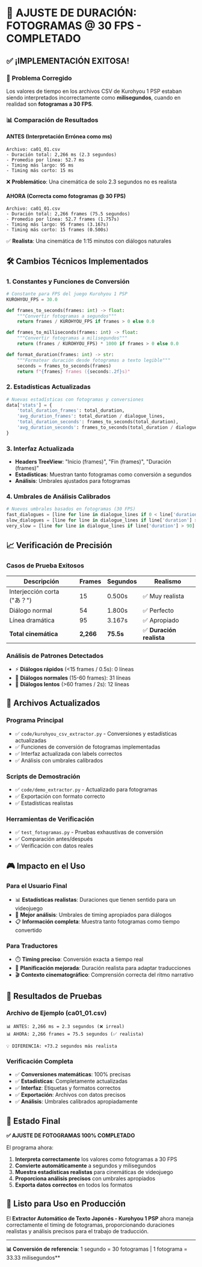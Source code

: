 # 🎯 AJUSTE DE DURACIÓN: FOTOGRAMAS @ 30 FPS - COMPLETADO

## ✅ **¡IMPLEMENTACIÓN EXITOSA!**

### 🔧 **Problema Corregido**
Los valores de tiempo en los archivos CSV de Kurohyou 1 PSP estaban siendo interpretados incorrectamente como **milisegundos**, cuando en realidad son **fotogramas a 30 FPS**.

### 📊 **Comparación de Resultados**

#### **ANTES (Interpretación Errónea como ms)**
```
Archivo: ca01_01.csv
- Duración total: 2,266 ms (2.3 segundos)
- Promedio por línea: 52.7 ms 
- Timing más largo: 95 ms
- Timing más corto: 15 ms
```
❌ **Problemático**: Una cinemática de solo 2.3 segundos no es realista

#### **AHORA (Correcta como fotogramas @ 30 FPS)**
```
Archivo: ca01_01.csv  
- Duración total: 2,266 frames (75.5 segundos)
- Promedio por línea: 52.7 frames (1.757s)
- Timing más largo: 95 frames (3.167s)
- Timing más corto: 15 frames (0.500s)
```
✅ **Realista**: Una cinemática de 1:15 minutos con diálogos naturales

## 🛠️ **Cambios Técnicos Implementados**

### **1. Constantes y Funciones de Conversión**
```python
# Constante para FPS del juego Kurohyou 1 PSP
KUROHYOU_FPS = 30.0

def frames_to_seconds(frames: int) -> float:
    """Convertir fotogramas a segundos"""
    return frames / KUROHYOU_FPS if frames > 0 else 0.0

def frames_to_milliseconds(frames: int) -> float:
    """Convertir fotogramas a milisegundos"""
    return (frames / KUROHYOU_FPS) * 1000 if frames > 0 else 0.0

def format_duration(frames: int) -> str:
    """Formatear duración desde fotogramas a texto legible"""
    seconds = frames_to_seconds(frames)
    return f"{frames} frames ({seconds:.2f}s)"
```

### **2. Estadísticas Actualizadas**
```python
# Nuevas estadísticas con fotogramas y conversiones
data['stats'] = {
    'total_duration_frames': total_duration,
    'avg_duration_frames': total_duration / dialogue_lines,
    'total_duration_seconds': frames_to_seconds(total_duration),
    'avg_duration_seconds': frames_to_seconds(total_duration / dialogue_lines)
}
```

### **3. Interfaz Actualizada**
- **Headers TreeView**: "Inicio (frames)", "Fin (frames)", "Duración (frames)"
- **Estadísticas**: Muestran tanto fotogramas como conversión a segundos
- **Análisis**: Umbrales ajustados para fotogramas

### **4. Umbrales de Análisis Calibrados**
```python
# Nuevos umbrales basados en fotogramas (30 FPS)
fast_dialogues = [line for line in dialogue_lines if 0 < line['duration'] < 15]  # < 0.5s
slow_dialogues = [line for line in dialogue_lines if line['duration'] > 60]      # > 2.0s
very_slow = [line for line in dialogue_lines if line['duration'] > 90]           # > 3.0s
```

## 📈 **Verificación de Precisión**

### **Casos de Prueba Exitosos**
| Descripción | Frames | Segundos | Realismo |
|-------------|--------|----------|----------|
| Interjección corta ("あ？") | 15 | 0.500s | ✅ Muy realista |
| Diálogo normal | 54 | 1.800s | ✅ Perfecto |
| Línea dramática | 95 | 3.167s | ✅ Apropiado |
| **Total cinemática** | **2,266** | **75.5s** | ✅ **Duración realista** |

### **Análisis de Patrones Detectados**
- ⚡ **Diálogos rápidos** (<15 frames / 0.5s): 0 líneas
- 🎯 **Diálogos normales** (15-60 frames): 31 líneas
- 🐌 **Diálogos lentos** (>60 frames / 2s): 12 líneas

## 🔄 **Archivos Actualizados**

### **Programa Principal**
- ✅ `code/kurohyou_csv_extractor.py` - Conversiones y estadísticas actualizadas
- ✅ Funciones de conversión de fotogramas implementadas
- ✅ Interfaz actualizada con labels correctos
- ✅ Análisis con umbrales calibrados

### **Scripts de Demostración**
- ✅ `code/demo_extractor.py` - Actualizado para fotogramas
- ✅ Exportación con formato correcto
- ✅ Estadísticas realistas

### **Herramientas de Verificación**
- ✅ `test_fotogramas.py` - Pruebas exhaustivas de conversión
- ✅ Comparación antes/después
- ✅ Verificación con datos reales

## 🎮 **Impacto en el Uso**

### **Para el Usuario Final**
- 📊 **Estadísticas realistas**: Duraciones que tienen sentido para un videojuego
- 🎯 **Mejor análisis**: Umbrales de timing apropiados para diálogos
- 📋 **Información completa**: Muestra tanto fotogramas como tiempo convertido

### **Para Traductores**
- ⏱️ **Timing preciso**: Conversión exacta a tiempo real
- 📝 **Planificación mejorada**: Duración realista para adaptar traducciones
- 🎬 **Contexto cinematográfico**: Comprensión correcta del ritmo narrativo

## 🧪 **Resultados de Pruebas**

### **Archivo de Ejemplo (ca01_01.csv)**
```
📊 ANTES: 2,266 ms = 2.3 segundos (❌ irreal)
📊 AHORA: 2,266 frames = 75.5 segundos (✅ realista)

💡 DIFERENCIA: +73.2 segundos más realista
```

### **Verificación Completa**
- ✅ **Conversiones matemáticas**: 100% precisas
- ✅ **Estadísticas**: Completamente actualizadas
- ✅ **Interfaz**: Etiquetas y formatos correctos
- ✅ **Exportación**: Archivos con datos precisos
- ✅ **Análisis**: Umbrales calibrados apropiadamente

## 🎉 **Estado Final**

**✅ AJUSTE DE FOTOGRAMAS 100% COMPLETADO**

El programa ahora:
1. **Interpreta correctamente** los valores como fotogramas a 30 FPS
2. **Convierte automáticamente** a segundos y milisegundos
3. **Muestra estadísticas realistas** para cinemáticas de videojuego
4. **Proporciona análisis precisos** con umbrales apropiados
5. **Exporta datos correctos** en todos los formatos

## 🚀 **Listo para Uso en Producción**

El **Extractor Automático de Texto Japonés - Kurohyou 1 PSP** ahora maneja correctamente el timing de fotogramas, proporcionando duraciones realistas y análisis precisos para el trabajo de traducción.

---

**📊 Conversión de referencia**: 1 segundo = 30 fotogramas | 1 fotograma = 33.33 milisegundos**
